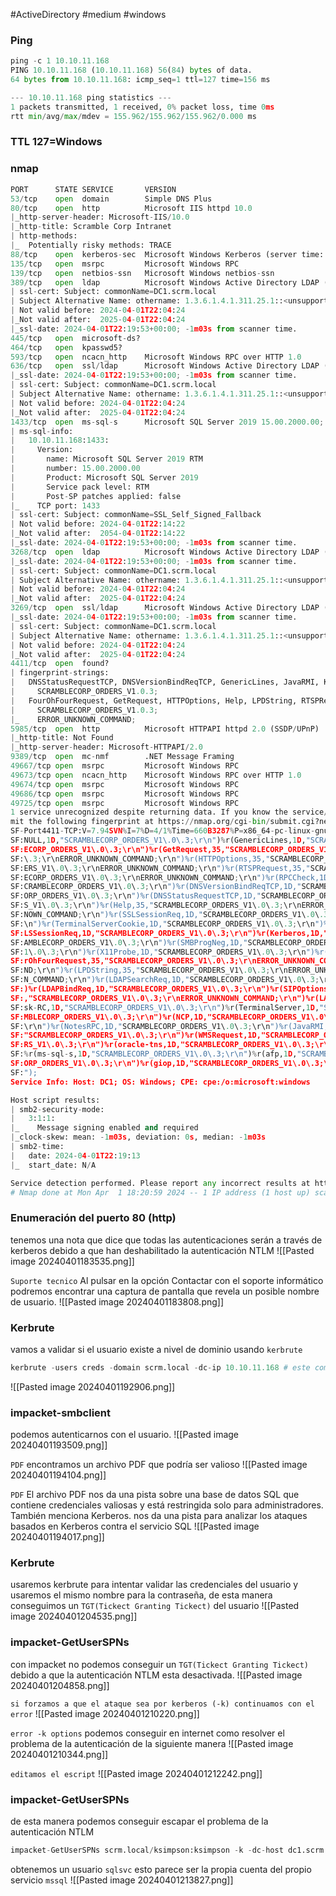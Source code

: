 #ActiveDirectory #medium #windows 
### Ping
```python
ping -c 1 10.10.11.168
PING 10.10.11.168 (10.10.11.168) 56(84) bytes of data.
64 bytes from 10.10.11.168: icmp_seq=1 ttl=127 time=156 ms

--- 10.10.11.168 ping statistics ---
1 packets transmitted, 1 received, 0% packet loss, time 0ms
rtt min/avg/max/mdev = 155.962/155.962/155.962/0.000 ms
```

### TTL 127=Windows

### nmap
```python
PORT      STATE SERVICE       VERSION
53/tcp    open  domain        Simple DNS Plus
80/tcp    open  http          Microsoft IIS httpd 10.0
|_http-server-header: Microsoft-IIS/10.0
|_http-title: Scramble Corp Intranet
| http-methods: 
|_  Potentially risky methods: TRACE
88/tcp    open  kerberos-sec  Microsoft Windows Kerberos (server time: 2024-04-01 22:16:40Z)
135/tcp   open  msrpc         Microsoft Windows RPC
139/tcp   open  netbios-ssn   Microsoft Windows netbios-ssn
389/tcp   open  ldap          Microsoft Windows Active Directory LDAP (Domain: scrm.local0., Site: Default-First-Site-Name)
| ssl-cert: Subject: commonName=DC1.scrm.local
| Subject Alternative Name: othername: 1.3.6.1.4.1.311.25.1::<unsupported>, DNS:DC1.scrm.local
| Not valid before: 2024-04-01T22:04:24
|_Not valid after:  2025-04-01T22:04:24
|_ssl-date: 2024-04-01T22:19:53+00:00; -1m03s from scanner time.
445/tcp   open  microsoft-ds?
464/tcp   open  kpasswd5?
593/tcp   open  ncacn_http    Microsoft Windows RPC over HTTP 1.0
636/tcp   open  ssl/ldap      Microsoft Windows Active Directory LDAP (Domain: scrm.local0., Site: Default-First-Site-Name)
|_ssl-date: 2024-04-01T22:19:53+00:00; -1m03s from scanner time.
| ssl-cert: Subject: commonName=DC1.scrm.local
| Subject Alternative Name: othername: 1.3.6.1.4.1.311.25.1::<unsupported>, DNS:DC1.scrm.local
| Not valid before: 2024-04-01T22:04:24
|_Not valid after:  2025-04-01T22:04:24
1433/tcp  open  ms-sql-s      Microsoft SQL Server 2019 15.00.2000.00; RTM
| ms-sql-info: 
|   10.10.11.168:1433: 
|     Version: 
|       name: Microsoft SQL Server 2019 RTM
|       number: 15.00.2000.00
|       Product: Microsoft SQL Server 2019
|       Service pack level: RTM
|       Post-SP patches applied: false
|_    TCP port: 1433
| ssl-cert: Subject: commonName=SSL_Self_Signed_Fallback
| Not valid before: 2024-04-01T22:14:22
|_Not valid after:  2054-04-01T22:14:22
|_ssl-date: 2024-04-01T22:19:53+00:00; -1m03s from scanner time.
3268/tcp  open  ldap          Microsoft Windows Active Directory LDAP (Domain: scrm.local0., Site: Default-First-Site-Name)
|_ssl-date: 2024-04-01T22:19:53+00:00; -1m03s from scanner time.
| ssl-cert: Subject: commonName=DC1.scrm.local
| Subject Alternative Name: othername: 1.3.6.1.4.1.311.25.1::<unsupported>, DNS:DC1.scrm.local
| Not valid before: 2024-04-01T22:04:24
|_Not valid after:  2025-04-01T22:04:24
3269/tcp  open  ssl/ldap      Microsoft Windows Active Directory LDAP (Domain: scrm.local0., Site: Default-First-Site-Name)
|_ssl-date: 2024-04-01T22:19:53+00:00; -1m03s from scanner time.
| ssl-cert: Subject: commonName=DC1.scrm.local
| Subject Alternative Name: othername: 1.3.6.1.4.1.311.25.1::<unsupported>, DNS:DC1.scrm.local
| Not valid before: 2024-04-01T22:04:24
|_Not valid after:  2025-04-01T22:04:24
4411/tcp  open  found?
| fingerprint-strings: 
|   DNSStatusRequestTCP, DNSVersionBindReqTCP, GenericLines, JavaRMI, Kerberos, LANDesk-RC, LDAPBindReq, LDAPSearchReq, NCP, NULL, NotesRPC, RPCCheck, SMBProgNeg, SSLSessionReq, TLSSessionReq, TerminalServer, TerminalServerCookie, WMSRequest, X11Probe, afp, giop, ms-sql-s, oracle-tns: 
|     SCRAMBLECORP_ORDERS_V1.0.3;
|   FourOhFourRequest, GetRequest, HTTPOptions, Help, LPDString, RTSPRequest, SIPOptions: 
|     SCRAMBLECORP_ORDERS_V1.0.3;
|_    ERROR_UNKNOWN_COMMAND;
5985/tcp  open  http          Microsoft HTTPAPI httpd 2.0 (SSDP/UPnP)
|_http-title: Not Found
|_http-server-header: Microsoft-HTTPAPI/2.0
9389/tcp  open  mc-nmf        .NET Message Framing
49667/tcp open  msrpc         Microsoft Windows RPC
49673/tcp open  ncacn_http    Microsoft Windows RPC over HTTP 1.0
49674/tcp open  msrpc         Microsoft Windows RPC
49686/tcp open  msrpc         Microsoft Windows RPC
49725/tcp open  msrpc         Microsoft Windows RPC
1 service unrecognized despite returning data. If you know the service/version, please sub
mit the following fingerprint at https://nmap.org/cgi-bin/submit.cgi?new-service :
SF-Port4411-TCP:V=7.94SVN%I=7%D=4/1%Time=660B3287%P=x86_64-pc-linux-gnu%r(
SF:NULL,1D,"SCRAMBLECORP_ORDERS_V1\.0\.3;\r\n")%r(GenericLines,1D,"SCRAMBL
SF:ECORP_ORDERS_V1\.0\.3;\r\n")%r(GetRequest,35,"SCRAMBLECORP_ORDERS_V1\.0
SF:\.3;\r\nERROR_UNKNOWN_COMMAND;\r\n")%r(HTTPOptions,35,"SCRAMBLECORP_ORD
SF:ERS_V1\.0\.3;\r\nERROR_UNKNOWN_COMMAND;\r\n")%r(RTSPRequest,35,"SCRAMBL
SF:ECORP_ORDERS_V1\.0\.3;\r\nERROR_UNKNOWN_COMMAND;\r\n")%r(RPCCheck,1D,"S
SF:CRAMBLECORP_ORDERS_V1\.0\.3;\r\n")%r(DNSVersionBindReqTCP,1D,"SCRAMBLEC
SF:ORP_ORDERS_V1\.0\.3;\r\n")%r(DNSStatusRequestTCP,1D,"SCRAMBLECORP_ORDER
SF:S_V1\.0\.3;\r\n")%r(Help,35,"SCRAMBLECORP_ORDERS_V1\.0\.3;\r\nERROR_UNK
SF:NOWN_COMMAND;\r\n")%r(SSLSessionReq,1D,"SCRAMBLECORP_ORDERS_V1\.0\.3;\r
SF:\n")%r(TerminalServerCookie,1D,"SCRAMBLECORP_ORDERS_V1\.0\.3;\r\n")%r(T
SF:LSSessionReq,1D,"SCRAMBLECORP_ORDERS_V1\.0\.3;\r\n")%r(Kerberos,1D,"SCR
SF:AMBLECORP_ORDERS_V1\.0\.3;\r\n")%r(SMBProgNeg,1D,"SCRAMBLECORP_ORDERS_V
SF:1\.0\.3;\r\n")%r(X11Probe,1D,"SCRAMBLECORP_ORDERS_V1\.0\.3;\r\n")%r(Fou
SF:rOhFourRequest,35,"SCRAMBLECORP_ORDERS_V1\.0\.3;\r\nERROR_UNKNOWN_COMMA
SF:ND;\r\n")%r(LPDString,35,"SCRAMBLECORP_ORDERS_V1\.0\.3;\r\nERROR_UNKNOW
SF:N_COMMAND;\r\n")%r(LDAPSearchReq,1D,"SCRAMBLECORP_ORDERS_V1\.0\.3;\r\n"
SF:)%r(LDAPBindReq,1D,"SCRAMBLECORP_ORDERS_V1\.0\.3;\r\n")%r(SIPOptions,35
SF:,"SCRAMBLECORP_ORDERS_V1\.0\.3;\r\nERROR_UNKNOWN_COMMAND;\r\n")%r(LANDe
SF:sk-RC,1D,"SCRAMBLECORP_ORDERS_V1\.0\.3;\r\n")%r(TerminalServer,1D,"SCRA
SF:MBLECORP_ORDERS_V1\.0\.3;\r\n")%r(NCP,1D,"SCRAMBLECORP_ORDERS_V1\.0\.3;
SF:\r\n")%r(NotesRPC,1D,"SCRAMBLECORP_ORDERS_V1\.0\.3;\r\n")%r(JavaRMI,1D,
SF:"SCRAMBLECORP_ORDERS_V1\.0\.3;\r\n")%r(WMSRequest,1D,"SCRAMBLECORP_ORDE
SF:RS_V1\.0\.3;\r\n")%r(oracle-tns,1D,"SCRAMBLECORP_ORDERS_V1\.0\.3;\r\n")
SF:%r(ms-sql-s,1D,"SCRAMBLECORP_ORDERS_V1\.0\.3;\r\n")%r(afp,1D,"SCRAMBLEC
SF:ORP_ORDERS_V1\.0\.3;\r\n")%r(giop,1D,"SCRAMBLECORP_ORDERS_V1\.0\.3;\r\n
SF:");
Service Info: Host: DC1; OS: Windows; CPE: cpe:/o:microsoft:windows

Host script results:
| smb2-security-mode: 
|   3:1:1: 
|_    Message signing enabled and required
|_clock-skew: mean: -1m03s, deviation: 0s, median: -1m03s
| smb2-time: 
|   date: 2024-04-01T22:19:13
|_  start_date: N/A

Service detection performed. Please report any incorrect results at https://nmap.org/submit/ .
# Nmap done at Mon Apr  1 18:20:59 2024 -- 1 IP address (1 host up) scanned in 242.46 seconds
```

### Enumeración del puerto 80 (http)
tenemos una nota que dice que todas las autenticaciones serán a través de kerberos debido a que han deshabilitado la autenticación NTLM
![[Pasted image 20240401183535.png]]

`Suporte tecnico` 
Al pulsar en la opción Contactar con el soporte informático podremos encontrar una captura de pantalla que revela un posible
nombre de usuario.
![[Pasted image 20240401183808.png]]

### Kerbrute 
vamos a validar si el usuario existe a nivel de dominio usando `kerbrute`
```python
kerbrute -users creds -domain scrm.local -dc-ip 10.10.11.168 # este comando nos permite enumerar los usuarios dentro del archivo creds
```
![[Pasted image 20240401192906.png]]

### impacket-smbclient
podemos autenticarnos con el usuario. 
![[Pasted image 20240401193509.png]]

`PDF`
encontramos un archivo PDF que podría ser valioso
![[Pasted image 20240401194104.png]]

`PDF`
El archivo PDF nos da una pista sobre una base de datos SQL que contiene credenciales valiosas y está restringida solo para administradores. También menciona Kerberos. nos da una pista para analizar los ataques basados en Kerberos contra el servicio SQL
![[Pasted image 20240401194017.png]]

### Kerbrute
usaremos kerbrute para intentar validar las credenciales del usuario y usaremos el mismo nombre para la contraseña, de esta manera conseguimos un `TGT(Tickect Granting Tickect)` del usuario
![[Pasted image 20240401204535.png]]

### impacket-GetUserSPNs 
con impacket no podemos conseguir un `TGT(Tickect Granting Tickect)` debido a que la autenticación NTLM esta desactivada. 
![[Pasted image 20240401204858.png]]

`si forzamos a que el ataque sea por kerberos (-k) continuamos con el error`
![[Pasted image 20240401210220.png]]

`error -k options`
podemos conseguir en internet como resolver el problema de la autenticación de la siguiente manera
![[Pasted image 20240401210344.png]]

`editamos el escript`
![[Pasted image 20240401212242.png]]

### impacket-GetUserSPNs 
de esta manera podemos conseguir escapar el problema de la autenticación NTLM 
```python
impacket-GetUserSPNs scrm.local/ksimpson:ksimpson -k -dc-host dc1.scrm.local
```
obtenemos un usuario `sqlsvc` esto parece ser la propia cuenta del propio servicio `mssql` 
![[Pasted image 20240401213827.png]]

